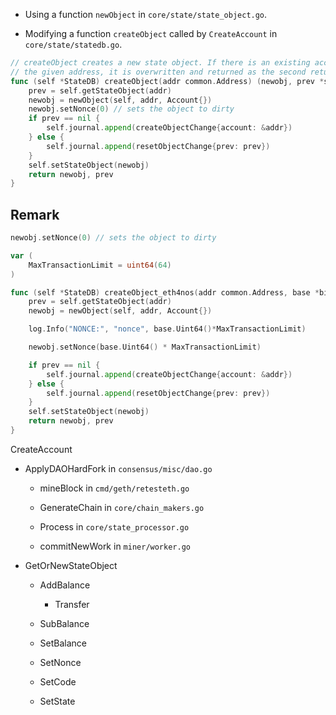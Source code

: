 * Using a function `newObject` in `core/state/state_object.go`.

* Modifying a function `createObject` called by `CreateAccount` in `core/state/statedb.go`.

```go
// createObject creates a new state object. If there is an existing account with
// the given address, it is overwritten and returned as the second return value.
func (self *StateDB) createObject(addr common.Address) (newobj, prev *stateObject) {
	prev = self.getStateObject(addr)
	newobj = newObject(self, addr, Account{})
	newobj.setNonce(0) // sets the object to dirty
	if prev == nil {
		self.journal.append(createObjectChange{account: &addr})
	} else {
		self.journal.append(resetObjectChange{prev: prev})
	}
	self.setStateObject(newobj)
	return newobj, prev
}
```

## Remark

```go
newobj.setNonce(0) // sets the object to dirty
```


```go
var (
	MaxTransactionLimit = uint64(64)
)

func (self *StateDB) createObject_eth4nos(addr common.Address, base *big.Int) (newobj, prev *stateObject) {
	prev = self.getStateObject(addr)
	newobj = newObject(self, addr, Account{})

	log.Info("NONCE:", "nonce", base.Uint64()*MaxTransactionLimit)

	newobj.setNonce(base.Uint64() * MaxTransactionLimit)

	if prev == nil {
		self.journal.append(createObjectChange{account: &addr})
	} else {
		self.journal.append(resetObjectChange{prev: prev})
	}
	self.setStateObject(newobj)
	return newobj, prev
}
```

CreateAccount

* ApplyDAOHardFork in `consensus/misc/dao.go`

	* mineBlock in `cmd/geth/retesteth.go`
	
	* GenerateChain in `core/chain_makers.go`
	
	* Process in `core/state_processor.go`
	
	* commitNewWork in `miner/worker.go`


* GetOrNewStateObject

	* AddBalance
	
		* Transfer
	
	
	* SubBalance
	
	* SetBalance
	
	* SetNonce
	
	* SetCode
	
	* SetState
	

